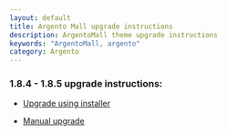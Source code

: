```yaml
---
layout: default
title: Argento Mall upgrade instructions
description: ArgentoMall theme upgrade instructions
keywords: "ArgentoMall, argento"
category: Argento
---
```


### 1.8.4 - 1.8.5 upgrade instructions:

- [Upgrade using installer](/m1/argento/mall/upgrade-instructions/1.8.4-1.8.5-installer-upgrade)

- [Manual upgrade](/m1/argento/mall/upgrade-instructions/1.8.4-1.8.5-manual-upgrade)
